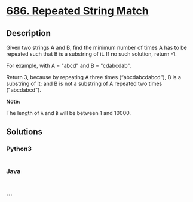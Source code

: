 # [686. Repeated String Match](https://leetcode.com/problems/repeated-string-match)

## Description
<p>Given two strings A and B, find the minimum number of times A has to be repeated such that B is a substring of it. If no such solution, return -1.</p>

<p>For example, with A = &quot;abcd&quot; and B = &quot;cdabcdab&quot;.</p>

<p>Return 3, because by repeating A three times (&ldquo;abcdabcdabcd&rdquo;), B is a substring of it; and B is not a substring of A repeated two times (&quot;abcdabcd&quot;).</p>

<p><b>Note:</b><br />
The length of <code>A</code> and <code>B</code> will be between 1 and 10000.</p>



## Solutions


### Python3

```python

```

### Java

```java

```

### ...
```

```
